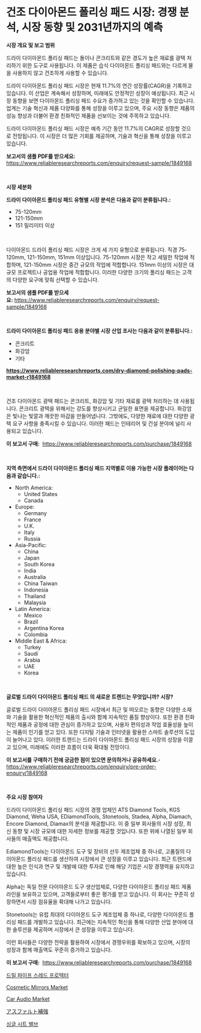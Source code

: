 <p><h1>건조 다이아몬드 폴리싱 패드 시장: 경쟁 분석, 시장 동향 및 2031년까지의 예측</h1></p><p><strong>시장 개요 및 보고 범위</strong></p>
<p><p>드라이 다이아몬드 폴리싱 패드는 돌이나 콘크리트와 같은 경도가 높은 재료를 광택 처리하기 위한 도구로 사용됩니다. 이 제품은 습식 다이아몬드 폴리싱 패드와는 다르게 물을 사용하지 않고 건조하게 사용할 수 있습니다. </p><p>드라이 다이아몬드 폴리싱 패드 시장은 현재 11.7%의 연간 성장률(CAGR)을 기록하고 있습니다. 이 산업은 계속해서 성장하며, 미래에도 안정적인 성장이 예상됩니다. 최근 시장 동향을 보면 다이아몬드 폴리싱 패드 수요가 증가하고 있는 것을 확인할 수 있습니다. 업계는 기술 혁신과 제품 다양화를 통해 성장을 이루고 있으며, 주요 시장 동향은 제품의 성능 향상과 더불어 환경 친화적인 제품을 선보이는 것에 주목하고 있습니다.</p><p>드라이 다이아몬드 폴리싱 패드 시장은 예측 기간 동안 11.7%의 CAGR로 성장할 것으로 전망됩니다. 이 시장은 더 많은 기회를 제공하며, 기술과 혁신을 통해 성장을 이루고 있습니다.</p></p>
<p><strong>보고서의 샘플 PDF를 받으세요:</strong> <a href="https://www.reliableresearchreports.com/enquiry/request-sample/1849168">https://www.reliableresearchreports.com/enquiry/request-sample/1849168</a></p>
<p>&nbsp;</p>
<p><strong>시장 세분화</strong></p>
<p><strong>드라이 다이아몬드 폴리싱 패드 유형별 시장 분석은 다음과 같이 분류됩니다.:</strong></p>
<p><ul><li>75-120mm</li><li>121-150mm</li><li>151 밀리미터 이상</li></ul></p>
<p>&nbsp;</p>
<p><p>다이아몬드 드라이 폴리싱 패드 시장은 크게 세 가지 유형으로 분류됩니다. 직경 75-120mm, 121-150mm, 151mm 이상입니다. 75-120mm 시장은 작고 세밀한 작업에 적합하며, 121-150mm 시장은 중간 규모의 작업에 적합합니다. 151mm 이상의 시장은 대규모 프로젝트나 공업용 작업에 적합합니다. 이러한 다양한 크기의 폴리싱 패드는 고객의 다양한 요구에 맞춰 선택할 수 있습니다.</p></p>
<p><strong>보고서의 샘플 PDF를 받으세요:</strong>&nbsp;<a href="https://www.reliableresearchreports.com/enquiry/request-sample/1849168">https://www.reliableresearchreports.com/enquiry/request-sample/1849168</a></p>
<p>&nbsp;</p>
<p><strong> 드라이 다이아몬드 폴리싱 패드 응용 분야별 시장 산업 조사는 다음과 같이 분류됩니다.:</strong></p>
<p><ul><li>콘크리트</li><li>화강암</li><li>기타</li></ul></p>
<p><strong><a href="https://www.reliableresearchreports.com/dry-diamond-polishing-pads-market-r1849168">https://www.reliableresearchreports.com/dry-diamond-polishing-pads-market-r1849168</a></strong></p>
<p>&nbsp;</p>
<p><p>건조 다이아몬드 광택 패드는 콘크리트, 화강암 및 기타 재료를 광택 처리하는 데 사용됩니다. 콘크리트 광택을 위해서는 강도를 향상시키고 균일한 표면을 제공합니다. 화강암은 빛나는 빛깔과 깨끗한 마감을 만들어냅니다. 그밖에도, 다양한 재료에 대한 다양한 광택 요구 사항을 충족시킬 수 있습니다. 이러한 패드는 인테리어 및 건설 분야에 널리 사용되고 있습니다.</p></p>
<p><strong>이 보고서 구매:</strong>&nbsp; <a href="https://www.reliableresearchreports.com/purchase/1849168">https://www.reliableresearchreports.com/purchase/1849168</a></p>
<p>&nbsp;</p>
<p><strong>지역 측면에서 드라이 다이아몬드 폴리싱 패드 지역별로 이용 가능한 시장 플레이어는 다음과 같습니다.:</strong></p>
<p><ul>
    <li>
        North America:
        <ul>
            <li>United States</li>
            <li>Canada</li>
        </ul>
    </li>
    <li>
        Europe:
        <ul>
            <li>Germany</li>
            <li>France</li>
            <li>U.K.</li>
            <li>Italy</li>
            <li>Russia</li>
        </ul>
    </li>
    <li>
        Asia-Pacific:
        <ul>
            <li>China</li>
            <li>Japan</li>
            <li>South Korea</li>
            <li>India</li>
            <li>Australia</li>
            <li>China Taiwan</li>
            <li>Indonesia</li>
            <li>Thailand</li>
            <li>Malaysia</li>
        </ul>
    </li>
    <li>
        Latin America:
        <ul>
            <li>Mexico</li>
            <li>Brazil</li>
            <li>Argentina Korea</li>
            <li>Colombia</li>
        </ul>
    </li>
    <li>
        Middle East & Africa:
        <ul>
            <li>Turkey</li>
            <li>Saudi</li>
            <li>Arabia</li>
            <li>UAE</li>
            <li>Korea</li>
        </ul>
    </li>
    </ul></p>
<p>&nbsp;</p>
<p><strong>글로벌 드라이 다이아몬드 폴리싱 패드 의 새로운 트렌드는 무엇입니까? 시장?</strong></p>
<p><p>글로벌 드라이 다이아몬드 폴리싱 패드 시장에서 최근 및 떠오르는 동향은 다양한 소재와 기술을 활용한 혁신적인 제품의 출시와 함께 지속적인 품질 향상이다. 또한 환경 친화적인 제품과 공정에 대한 관심이 증가하고 있으며, 사용자 편의성과 작업 효율성을 높이는 제품이 인기를 얻고 있다. 또한 디지털 기술과 인터넷을 활용한 스마트 솔루션의 도입이 늘어나고 있다. 이러한 트렌드는 드라이 다이아몬드 폴리싱 패드 시장의 성장을 이끌고 있으며, 미래에도 이러한 흐름이 더욱 확대될 전망이다.</p></p>
<p><strong>이 보고서를 구매하기 전에 궁금한 점이 있으면 문의하거나 공유하세요.</strong>- <a href="https://www.reliableresearchreports.com/enquiry/pre-order-enquiry/1849168">https://www.reliableresearchreports.com/enquiry/pre-order-enquiry/1849168</a></p>
<p>&nbsp;</p>
<p><strong>주요 시장 참여자</strong></p>
<p><p>드라이 다이아몬드 폴리싱 패드 시장의 경쟁 업체인 ATS Diamond Tools, KGS Diamond, Weha USA, EDiamondTools, Stonetools, Stadea, Alpha, Diamach, Encore Diamond, Diamax의 분석을 제공합니다. 이 중 일부 회사들의 시장 성장, 최신 동향 및 시장 규모에 대한 자세한 정보를 제공할 것입니다. 또한 위에 나열된 일부 회사들의 매출액도 제공합니다.</p><p>EdiamondTools는 다이아몬드 도구 및 장비의 선두 제조업체 중 하나로, 고품질의 다이아몬드 폴리싱 패드를 생산하여 시장에서 큰 성장을 이루고 있습니다. 최근 트렌드에 대한 높은 인식과 연구 및 개발에 대한 투자로 인해 해당 기업은 시장 경쟁력을 유지하고 있습니다.</p><p>Alpha는 독일 전문 다이아몬드 도구 생산업체로, 다양한 다이아몬드 폴리싱 패드 제품 라인을 보유하고 있으며, 고객들로부터 좋은 평가를 받고 있습니다. 이 회사는 꾸준히 성장하면서 시장 점유율을 확대해 나가고 있습니다. </p><p>Stonetools는 유럽 최대의 다이아몬드 도구 제조업체 중 하나로, 다양한 다이아몬드 폴리싱 패드를 개발하고 있습니다. 최근에는 지속적인 혁신을 통해 다양한 산업 분야에 대한 솔루션을 제공하며 시장에서 큰 성장을 이루고 있습니다.</p><p>이런 회사들은 다양한 전략을 활용하여 시장에서 경쟁우위를 확보하고 있으며, 시장의 성장과 함께 매출액도 꾸준히 증가하고 있습니다.</p></p>
<p><strong>이 보고서 구매:</strong>&nbsp;&nbsp;<a href="https://www.reliableresearchreports.com/purchase/1849168">https://www.reliableresearchreports.com/purchase/1849168</a></p>
<p><p><a href="https://github.com/chupp85/Market-Research-Report-List-1/blob/main/745337067093.md">드릴 파이프 스레드 프로텍터</a></p><p><a href="https://issuu.com/reportprime-2/docs/cosmetic-mirrors-market-size-2030.pptx">Cosmetic Mirrors Market</a></p><p><a href="https://github.com/nathandecarvalho/Market-Research-Report-List-3/blob/main/car-audio-market.md">Car Audio Market</a></p><p><a href="https://github.com/Fatimaklein1/Market-Research-Report-List-1/blob/main/853622769500.md">アスファルト補強</a></p><p><a href="https://github.com/JackieFauhey9089475/Market-Research-Report-List-1/blob/main/813231967092.md">싱글 시트 밸브</a></p></p>